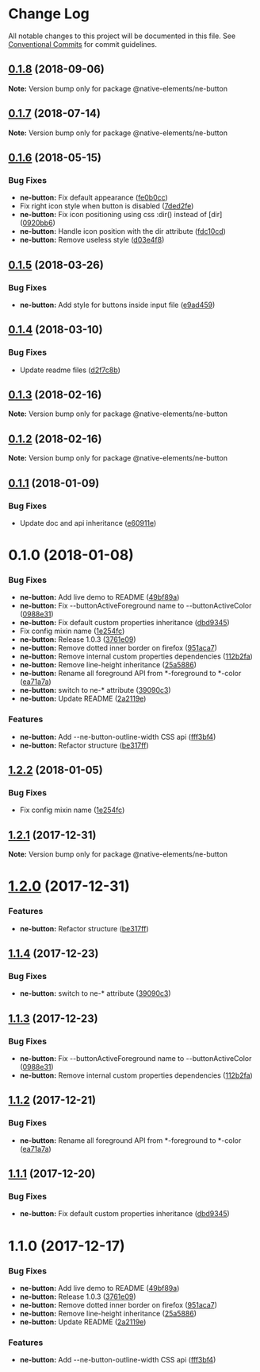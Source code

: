 # Change Log

All notable changes to this project will be documented in this file.
See [Conventional Commits](https://conventionalcommits.org) for commit guidelines.

<a name="0.1.8"></a>
## [0.1.8](https://github.com/equinusocio/native-elements/tree/master/elements/ne-button/compare/@native-elements/ne-button@0.1.6...@native-elements/ne-button@0.1.8) (2018-09-06)

**Note:** Version bump only for package @native-elements/ne-button





<a name="0.1.7"></a>
## [0.1.7](https://github.com/equinusocio/native-elements/tree/master/elements/ne-button/compare/@native-elements/ne-button@0.1.6...@native-elements/ne-button@0.1.7) (2018-07-14)




**Note:** Version bump only for package @native-elements/ne-button

<a name="0.1.6"></a>
## [0.1.6](https://github.com/equinusocio/native-elements/tree/master/elements/ne-button/compare/@native-elements/ne-button@0.1.5...@native-elements/ne-button@0.1.6) (2018-05-15)


### Bug Fixes

* **ne-button:** Fix default appearance ([fe0b0cc](https://github.com/equinusocio/native-elements/tree/master/elements/ne-button/commit/fe0b0cc))
* Fix right icon style when button is disabled ([7ded2fe](https://github.com/equinusocio/native-elements/tree/master/elements/ne-button/commit/7ded2fe))
* **ne-button:** Fix icon positioning using css :dir() instead of [dir] ([0920bb6](https://github.com/equinusocio/native-elements/tree/master/elements/ne-button/commit/0920bb6))
* **ne-button:** Handle icon position with the dir attribute ([fdc10cd](https://github.com/equinusocio/native-elements/tree/master/elements/ne-button/commit/fdc10cd))
* **ne-button:** Remove useless style ([d03e4f8](https://github.com/equinusocio/native-elements/tree/master/elements/ne-button/commit/d03e4f8))




<a name="0.1.5"></a>
## [0.1.5](https://github.com/equinusocio/native-elements/tree/master/elements/ne-button/compare/@native-elements/ne-button@0.1.4...@native-elements/ne-button@0.1.5) (2018-03-26)


### Bug Fixes

* **ne-button:** Add style for buttons inside input file ([e9ad459](https://github.com/equinusocio/native-elements/tree/master/elements/ne-button/commit/e9ad459))




<a name="0.1.4"></a>
## [0.1.4](https://github.com/equinusocio/native-elements/tree/master/elements/ne-button/compare/@native-elements/ne-button@0.1.3...@native-elements/ne-button@0.1.4) (2018-03-10)


### Bug Fixes

* Update readme files ([d2f7c8b](https://github.com/equinusocio/native-elements/tree/master/elements/ne-button/commit/d2f7c8b))




<a name="0.1.3"></a>
## [0.1.3](https://github.com/equinusocio/native-elements/tree/master/elements/ne-button/compare/@native-elements/ne-button@0.1.2...@native-elements/ne-button@0.1.3) (2018-02-16)




**Note:** Version bump only for package @native-elements/ne-button

<a name="0.1.2"></a>
## [0.1.2](https://github.com/equinusocio/native-elements/tree/master/elements/ne-button/compare/@native-elements/ne-button@0.1.1...@native-elements/ne-button@0.1.2) (2018-02-16)




**Note:** Version bump only for package @native-elements/ne-button

<a name="0.1.1"></a>
## [0.1.1](https://github.com/equinusocio/native-elements/tree/master/elements/ne-button/compare/@native-elements/ne-button@0.1.0...@native-elements/ne-button@0.1.1) (2018-01-09)


### Bug Fixes

* Update doc and api inheritance ([e60911e](https://github.com/equinusocio/native-elements/tree/master/elements/ne-button/commit/e60911e))




<a name="0.1.0"></a>
# 0.1.0 (2018-01-08)


### Bug Fixes

* **ne-button:** Add live demo to README ([49bf89a](https://github.com/equinusocio/native-elements/tree/master/elements/ne-button/commit/49bf89a))
* **ne-button:** Fix --buttonActiveForeground name to --buttonActiveColor ([0988e31](https://github.com/equinusocio/native-elements/tree/master/elements/ne-button/commit/0988e31))
* **ne-button:** Fix default custom properties inheritance ([dbd9345](https://github.com/equinusocio/native-elements/tree/master/elements/ne-button/commit/dbd9345))
* Fix config mixin name ([1e254fc](https://github.com/equinusocio/native-elements/tree/master/elements/ne-button/commit/1e254fc))
* **ne-button:** Release 1.0.3 ([3761e09](https://github.com/equinusocio/native-elements/tree/master/elements/ne-button/commit/3761e09))
* **ne-button:** Remove dotted inner border on firefox ([951aca7](https://github.com/equinusocio/native-elements/tree/master/elements/ne-button/commit/951aca7))
* **ne-button:** Remove internal custom properties dependencies ([112b2fa](https://github.com/equinusocio/native-elements/tree/master/elements/ne-button/commit/112b2fa))
* **ne-button:** Remove line-height inheritance ([25a5886](https://github.com/equinusocio/native-elements/tree/master/elements/ne-button/commit/25a5886))
* **ne-button:** Rename all foreground API from *-foreground to *-color ([ea71a7a](https://github.com/equinusocio/native-elements/tree/master/elements/ne-button/commit/ea71a7a))
* **ne-button:** switch to ne-* attribute ([39090c3](https://github.com/equinusocio/native-elements/tree/master/elements/ne-button/commit/39090c3))
* **ne-button:** Update README ([2a2119e](https://github.com/equinusocio/native-elements/tree/master/elements/ne-button/commit/2a2119e))


### Features

* **ne-button:** Add --ne-button-outline-width CSS api ([fff3bf4](https://github.com/equinusocio/native-elements/tree/master/elements/ne-button/commit/fff3bf4))
* **ne-button:** Refactor structure ([be317ff](https://github.com/equinusocio/native-elements/tree/master/elements/ne-button/commit/be317ff))




<a name="1.2.2"></a>
## [1.2.2](https://github.com/equinusocio/native-elements/tree/master/elements/ne-button/compare/@native-elements/ne-button@1.2.1...@native-elements/ne-button@1.2.2) (2018-01-05)


### Bug Fixes

* Fix config mixin name ([1e254fc](https://github.com/equinusocio/native-elements/tree/master/elements/ne-button/commit/1e254fc))




<a name="1.2.1"></a>
## [1.2.1](https://github.com/equinusocio/native-elements/tree/master/elements/ne-button/compare/@native-elements/ne-button@1.2.0...@native-elements/ne-button@1.2.1) (2017-12-31)




**Note:** Version bump only for package @native-elements/ne-button

<a name="1.2.0"></a>
# [1.2.0](https://github.com/equinusocio/native-elements/tree/master/elements/ne-button/compare/@native-elements/ne-button@1.1.4...@native-elements/ne-button@1.2.0) (2017-12-31)


### Features

* **ne-button:** Refactor structure ([be317ff](https://github.com/equinusocio/native-elements/tree/master/elements/ne-button/commit/be317ff))




<a name="1.1.4"></a>
## [1.1.4](https://github.com/equinusocio/native-elements/tree/master/elements/ne-button/compare/@native-elements/ne-button@1.1.3...@native-elements/ne-button@1.1.4) (2017-12-23)


### Bug Fixes

* **ne-button:** switch to ne-* attribute ([39090c3](https://github.com/equinusocio/native-elements/tree/master/elements/ne-button/commit/39090c3))




<a name="1.1.3"></a>
## [1.1.3](https://github.com/equinusocio/native-elements/tree/master/elements/ne-button/compare/@native-elements/ne-button@1.1.2...@native-elements/ne-button@1.1.3) (2017-12-23)


### Bug Fixes

* **ne-button:** Fix --buttonActiveForeground name to --buttonActiveColor ([0988e31](https://github.com/equinusocio/native-elements/tree/master/elements/ne-button/commit/0988e31))
* **ne-button:** Remove internal custom properties dependencies ([112b2fa](https://github.com/equinusocio/native-elements/tree/master/elements/ne-button/commit/112b2fa))




<a name="1.1.2"></a>
## [1.1.2](https://github.com/equinusocio/native-elements/tree/master/elements/ne-button/compare/@native-elements/ne-button@1.1.1...@native-elements/ne-button@1.1.2) (2017-12-21)


### Bug Fixes

* **ne-button:** Rename all foreground API from *-foreground to *-color ([ea71a7a](https://github.com/equinusocio/native-elements/tree/master/elements/ne-button/commit/ea71a7a))




<a name="1.1.1"></a>
## [1.1.1](https://github.com/equinusocio/native-elements/tree/master/elements/ne-button/compare/@native-elements/ne-button@1.1.0...@native-elements/ne-button@1.1.1) (2017-12-20)


### Bug Fixes

* **ne-button:** Fix default custom properties inheritance ([dbd9345](https://github.com/equinusocio/native-elements/tree/master/elements/ne-button/commit/dbd9345))




<a name="1.1.0"></a>
# 1.1.0 (2017-12-17)


### Bug Fixes

* **ne-button:** Add live demo to README ([49bf89a](https://github.com/equinusocio/native-elements/tree/master/elements/ne-button/commit/49bf89a))
* **ne-button:** Release 1.0.3 ([3761e09](https://github.com/equinusocio/native-elements/tree/master/elements/ne-button/commit/3761e09))
* **ne-button:** Remove dotted inner border on firefox ([951aca7](https://github.com/equinusocio/native-elements/tree/master/elements/ne-button/commit/951aca7))
* **ne-button:** Remove line-height inheritance ([25a5886](https://github.com/equinusocio/native-elements/tree/master/elements/ne-button/commit/25a5886))
* **ne-button:** Update README ([2a2119e](https://github.com/equinusocio/native-elements/tree/master/elements/ne-button/commit/2a2119e))


### Features

* **ne-button:** Add --ne-button-outline-width CSS api ([fff3bf4](https://github.com/equinusocio/native-elements/tree/master/elements/ne-button/commit/fff3bf4))
